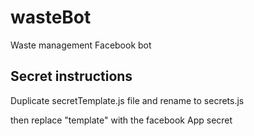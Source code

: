 # wasteBot
Waste management Facebook bot


## Secret instructions

Duplicate secretTemplate.js file and rename to secrets.js

then replace "template" with the facebook App secret
